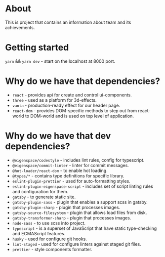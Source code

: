 # About

This is project that contains an information about team and its achievements.

# Getting started

`yarn` && `yarn dev` - start on the localhost at 8000 port.

# Why do we have that dependencies?

* `react` - provides api for create and control ui-components.
* `three` - used as a platform for 3d-effects.
* `vanta` - production-ready effect for our header page.
* `react-dom` - provides DOM-specific methods to step out from react-world
to DOM-world and is used on top level of application.

# Why do we have that dev dependencies?

* `@eigenspace/codestyle` - includes lint rules, config for typescript.
* `@eigenspace/commit-linter` - linter for commit messages.
* `@hot-loader/react-dom` - to enable hot loading.
* `@types/*` - contains type definitions for specific library.
* `eslint-plugin-prettier` - used for auto-formatting styles.
* `eslint-plugin-eigenspace-script` - includes set of script linting rules and configuration for them.
* `gatsby` - to generate static site.
* `gatsby-plugin-sass` - plugin that enables a support scss in gatsby.
* `gatsby-plugin-sharp` - plugin that processes images.
* `gatsby-source-filesystem` - plugin that allows load files from disk.
* `gatsby-transformer-sharp` - plugin that processes images.
* `node-sass` - to use scss into project.
* `typescript` - is a superset of JavaScript that have static type-checking and ECMAScript features.
* `husky` - used for configure git hooks.
* `lint-staged` - used for configure linters against staged git files.
* `prettier` - style components formatter.
